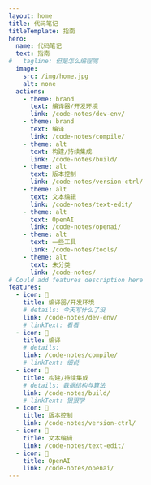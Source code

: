 ```yaml
---
layout: home
title: 代码笔记
titleTemplate: 指南
hero:
  name: 代码笔记
  text: 指南
#   tagline: 但是怎么编程呢
  image:
    src: /img/home.jpg
    alt: none
  actions:
    - theme: brand
      text: 编译器/开发环境
      link: /code-notes/dev-env/
    - theme: brand
      text: 编译
      link: /code-notes/compile/
    - theme: alt
      text: 构建/持续集成
      link: /code-notes/build/
    - theme: alt
      text: 版本控制
      link: /code-notes/version-ctrl/
    - theme: alt
      text: 文本编辑
      link: /code-notes/text-edit/  
    - theme: alt
      text: OpenAI
      link: /code-notes/openai/
    - theme: alt
      text: 一些工具
      link: /code-notes/tools/
    - theme: alt
      text: 未分类
      link: /code-notes/   
# Could add features description here
features:
  - icon: 🛌
    title: 编译器/开发环境
    # details: 今天写什么了没
    link: /code-notes/dev-env/ 
    # linkText: 看看
  - icon: 🐣
    title: 编译
    # details: 
    link: /code-notes/compile/
    # linkText: 细说
  - icon: 🦎
    title: 构建/持续集成
    # details: 数据结构与算法
    link: /code-notes/build/
    # linkText: 狠狠学
  - icon: 🐳
    title: 版本控制
    link: /code-notes/version-ctrl/
  - icon: 🔬
    title: 文本编辑
    link: /code-notes/text-edit/  
  - icon: 🛀
    title: OpenAI
    link: /code-notes/openai/  
---
```


